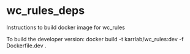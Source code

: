 # wc_rules_deps
Instructions to build docker image for wc_rules

To build the developer version:
docker build -t karrlab/wc_rules:dev -f Dockerfile.dev .
